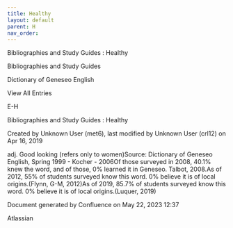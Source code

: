 ```yaml
---
title: Healthy
layout: default
parent: H
nav_order:
---
```


Bibliographies and Study Guides : Healthy

Bibliographies and Study Guides

Dictionary of Geneseo English

View All Entries

E-H

Bibliographies and Study Guides : Healthy

Created by  Unknown User (met6), last modified by  Unknown User (crl12) on Apr 16, 2019

adj. Good looking (refers only to women)Source: Dictionary of Geneseo English, Spring 1999 - Kocher - 2006Of those surveyed in 2008, 40.1% knew the word, and of those, 0% learned it in Geneseo. Talbot, 2008.As of 2012, 55% of students surveyed know this word. 0% believe it is of local origins.(Flynn, G-M, 2012)As of 2019, 85.7% of students surveyed know this word. 0% believe it is of local origins.(Luquer, 2019)

Document generated by Confluence on May 22, 2023 12:37

Atlassian
